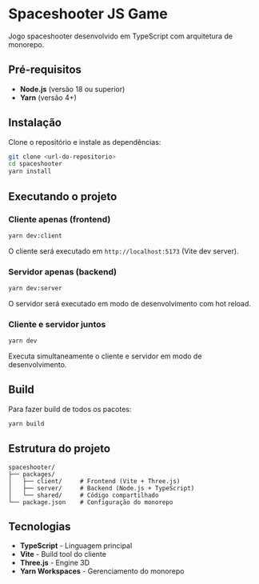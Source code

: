 # Spaceshooter JS Game

Jogo spaceshooter desenvolvido em TypeScript com arquitetura de monorepo.

## Pré-requisitos

- **Node.js** (versão 18 ou superior)
- **Yarn** (versão 4+)

## Instalação

Clone o repositório e instale as dependências:

```bash
git clone <url-do-repositorio>
cd spaceshooter
yarn install
```

## Executando o projeto

### Cliente apenas (frontend)

```bash
yarn dev:client
```

O cliente será executado em `http://localhost:5173` (Vite dev server).

### Servidor apenas (backend)

```bash
yarn dev:server
```

O servidor será executado em modo de desenvolvimento com hot reload.

### Cliente e servidor juntos

```bash
yarn dev
```

Executa simultaneamente o cliente e servidor em modo de desenvolvimento.

## Build

Para fazer build de todos os pacotes:

```bash
yarn build
```

## Estrutura do projeto

```
spaceshooter/
├── packages/
│   ├── client/     # Frontend (Vite + Three.js)
│   ├── server/     # Backend (Node.js + TypeScript)
│   └── shared/     # Código compartilhado
└── package.json    # Configuração do monorepo
```

## Tecnologias

- **TypeScript** - Linguagem principal
- **Vite** - Build tool do cliente
- **Three.js** - Engine 3D
- **Yarn Workspaces** - Gerenciamento do monorepo